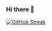 ### Hi there 👋
[![GitHub Streak](https://streak-stats.demolab.com?user=Luiggi-Ramirez&theme=violet-punch&hide_border=true)](https://git.io/streak-stats)
